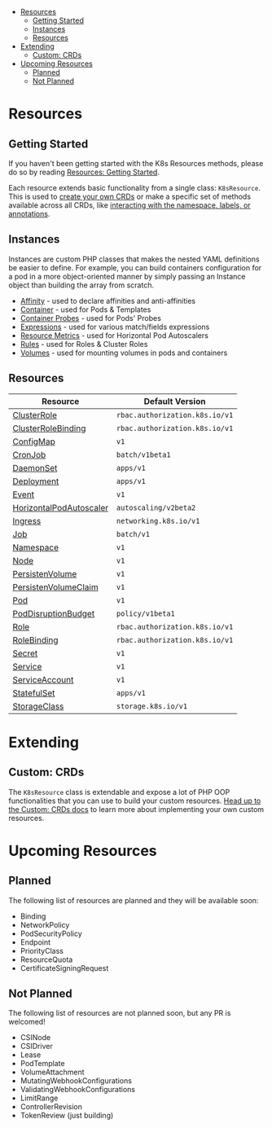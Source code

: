 - [Resources](#resources)
  - [Getting Started](#getting-started)
  - [Instances](#instances)
  - [Resources](#resources-1)
- [Extending](#extending)
  - [Custom: CRDs](#custom-crds)
- [Upcoming Resources](#upcoming-resources)
  - [Planned](#planned)
  - [Not Planned](#not-planned)

# Resources

## Getting Started

If you haven't been getting started with the K8s Resources methods, please do so by reading [Resources: Getting Started](RESOURCES-GETTING-STARTED.md).

Each resource extends basic functionality from a single class: `K8sResource`. This is used to [create your own CRDs](CUSTOM-CRDS.md) or make a specific set of methods available across all CRDs, like [interacting with the namespace, labels, or annotations](kinds/Resource.md).

## Instances

Instances are custom PHP classes that makes the nested YAML definitions be easier to define. For example, you can build containers configuration for a pod in a more object-oriented manner by simply passing an Instance object than building the array from scratch.

- [Affinity](instances/Affinity.md) - used to declare affinities and anti-affinities
- [Container](instances/Container.md) - used for Pods & Templates
- [Container Probes](instances/Probes.md) - used for Pods' Probes
- [Expressions](instances/Expression.md) - used for various match/fields expressions
- [Resource Metrics](instances/Metrics.md) - used for Horizontal Pod Autoscalers
- [Rules](instances/Rules.md) - used for Roles & Cluster Roles
- [Volumes](instances/Volumes.md) - used for mounting volumes in pods and containers

## Resources

| Resource | Default Version
| - | -
| [ClusterRole](kinds/ClusterRole.md) | `rbac.authorization.k8s.io/v1`
| [ClusterRoleBinding](kinds/ClusterRoleBinding.md) | `rbac.authorization.k8s.io/v1`
| [ConfigMap](kinds/ConfigMap.md) | `v1`
| [CronJob](kinds/CronJob.md) | `batch/v1beta1`
| [DaemonSet](kinds/DaemonSet.md) | `apps/v1`
| [Deployment](kinds/Deployment.md) | `apps/v1`
| [Event](kinds/Event.md) | `v1`
| [HorizontalPodAutoscaler](kinds/HorizontalPodAutoscaler.md) | `autoscaling/v2beta2`
| [Ingress](kinds/Ingress.md) | `networking.k8s.io/v1` |
| [Job](kinds/Job.md) | `batch/v1`
| [Namespace](kinds/Namespace.md) | `v1`
| [Node](kinds/Node.md) | `v1`
| [PersistenVolume](kinds/PersistentVolume.md) | `v1`
| [PersistenVolumeClaim](kinds/PersistentVolumeClaim.md) | `v1`
| [Pod](kinds/Pod.md) | `v1`
| [PodDisruptionBudget](kinds/PodDisruptionBudget.md) | `policy/v1beta1`
| [Role](kinds/Role.md) | `rbac.authorization.k8s.io/v1`
| [RoleBinding](kinds/RoleBinding.md) | `rbac.authorization.k8s.io/v1`
| [Secret](kinds/Secret.md) | `v1`
| [Service](kinds/Service.md) | `v1`
| [ServiceAccount](kinds/ServiceAccount.md) | `v1`
| [StatefulSet](kinds/StatefulSet.md) | `apps/v1`
| [StorageClass](kinds/StorageClass.md) | `storage.k8s.io/v1`

# Extending

## Custom: CRDs

The `K8sResource` class is extendable and expose a lot of PHP OOP functionalities that you can use to build your custom resources. [Head up to the Custom: CRDs docs](CUSTOM-CRDS.md) to learn more about implementing your own custom resources.

# Upcoming Resources

## Planned

The following list of resources are planned and they will be available soon:

- Binding
- NetworkPolicy
- PodSecurityPolicy
- Endpoint
- PriorityClass
- ResourceQuota
- CertificateSigningRequest

## Not Planned

The following list of resources are not planned soon, but any PR is welcomed!

- CSINode
- CSIDriver
- Lease
- PodTemplate
- VolumeAttachment
- MutatingWebhookConfigurations
- ValidatingWebhookConfigurations
- LimitRange
- ControllerRevision
- TokenReview (just building)
